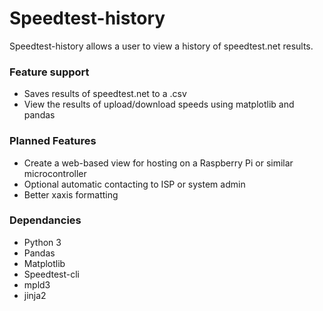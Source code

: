 # Speedtest-history
Speedtest-history allows a user to view a history of speedtest.net results.
### Feature support
- Saves results of speedtest.net to a .csv
- View the results of upload/download speeds using matplotlib and pandas
### Planned Features
- Create a web-based view for hosting on a Raspberry Pi or similar microcontroller
- Optional automatic contacting to ISP or system admin
- Better xaxis formatting
### Dependancies 
- Python 3
- Pandas
- Matplotlib
- Speedtest-cli 
- mpld3 
- jinja2 

